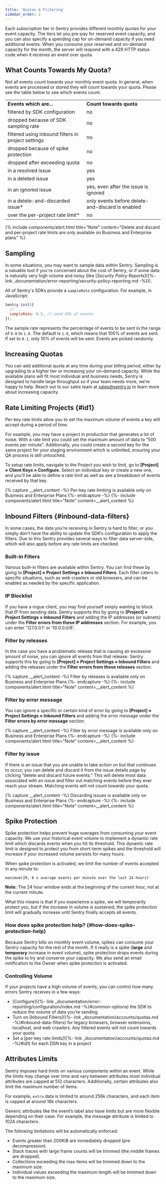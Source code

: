 ```yaml
---
title: 'Quotas & Filtering'
sidebar_order: 2
---
```


Each subscription tier in Sentry provides different monthly quotas for your event capacity. The tiers let you pre-pay for reserved event capacity, and you can also specify a spending cap for on-demand capacity if you need additional events. When you consume your reserved and on-demand capacity for the month, the server will respond with a 429 HTTP status code when it receives an event over quota. 

## What Counts Towards My Quota?

Not all events count towards your monthly event quota. In general, when events are processed or stored they will count towards your quota. Please see the table below to see which events count.


<table>
  <tbody>
    <tr>
      <td>
        <strong>Events which are...</strong>
      </td>
      <td>
        <strong>Count towards quota</strong>
      </td>
    </tr>
    <tr>
      <td>filtered by SDK configuration</td>
      <td>no</td>
    </tr>
    <tr>
      <td>dropped because of SDK sampling rate</td>
      <td>no</td>
    </tr>
    <tr>
      <td>filtered using inbound filters in project settings  </td>
      <td>no</td>
    </tr>
    <tr>
      <td>dropped because of spike protection</td>
      <td>no</td>
    </tr>
    <tr>
      <td>dropped after exceeding quota</td>
      <td>no</td>
    </tr>
    <tr>
      <td>in a resolved issue</td>
      <td>yes</td>
    </tr>
    <tr>
      <td>in a deleted issue</td>
      <td>yes</td>
    </tr>
    <tr>
      <td>in an ignored issue</td>
      <td>yes, even after the issue is ignored</td>
    </tr>
    <tr>
      <td>in a delete-and-discarded issue*</td>
      <td>only events before delete-and-discard is enabled</td>
    </tr>
    <tr>
      <td>over the per-project rate limit*</td>
      <td>no</td>
    </tr>
  </tbody>
</table>

{% include components/alert.html
    title="Note"
    content="Delete and discard and per-project rate limits are only available on Business and Enterprise plans"
%}

## Sampling

In some situations, you may want to sample data within Sentry. Sampling is a valuable tool if you're concerned about the cost of Sentry, or if some data is naturally very high volume and noisy (like [_Security Policy Reports_]({%- link _documentation/error-reporting/security-policy-reporting.md -%})).

All of Sentry's SDKs provide a `sampleRate` configuration. For example, in JavaScript:

```javascript
Sentry.init({
  // ...
  sampleRate: 0.5, // send 50% of events
});
```

The sample rate represents the percentage of events to be sent in the range of `0.0` to `1.0`. The default is `1.0`, which means that 100% of events are sent. If set to `0.1`, only 10% of events will be sent. Events are picked randomly.

## Increasing Quotas

You can add additional quota at any time during your billing period, either by upgrading to a higher tier or increasing your on-demand capacity. While the available plans will fit most individual and business needs, Sentry is designed to handle large throughput so if your team needs more, we’re happy to help. Reach out to our sales team at [sales@sentry.io](mailto:sales%40sentry.io) to learn more about increasing capacity.

## Rate Limiting Projects {#id1}

Per-key rate limits allow you to set the maximum volume of events a key will accept during a period of time.

For example, you may have a project in production that generates a lot of noise. With a rate limit you could set the maximum amount of data to “500 events per minute”. Additionally, you could create a second key for the same project for your staging environment which is unlimited, ensuring your QA process is still untouched.

To setup rate limits, navigate to the Project you wish to limit, go to **[Project] » Client Keys » Configure**. Select an individual key or create a new one, and you’ll be able to define a rate limit as well as see a breakdown of events received by that key.

{% capture __alert_content -%}
Per-key rate limiting is available only on Business and Enterprise Plans
{%- endcapture -%}
{%- include components/alert.html
  title="Note"
  content=__alert_content
%}

## Inbound Filters {#inbound-data-filters}

In some cases, the data you’re receiving in Sentry is hard to filter, or you simply don’t have the ability to update the SDK’s configuration to apply the filters. Due to this Sentry provides several ways to filter data server-side, which will also apply before any rate limits are checked.

### Built-in Filters

Various built-in filters are available within Sentry. You can find these by going to **[Project] » Project Settings » Inbound Filters**. Each filter caters to specific situations, such as web crawlers or old browsers, and can be enabled as needed by the specific application.

### IP Blocklist

If you have a rogue client, you may find yourself simply wanting to block that IP from sending data. Sentry supports this by going to **[Project] » Project Settings » Inbound Filters** and adding the IP addresses (or subnets) under the **Filter errors from these IP addresses** section. For example, you can enter '127.0.0.1' or '10.0.0.0/8'.

### Filter by releases

In the case you have a problematic release that is causing an excessive amount of noise, you can ignore all events from that release. Sentry supports this by going to **[Project] » Project Settings » Inbound Filters** and adding the releases under the **Filter errors from these releases** section.

{% capture __alert_content -%}
Filter by releases is available only on Business and Enterprise Plans
{%- endcapture -%}
{%- include components/alert.html
  title="Note"
  content=__alert_content
%}

### Filter by error message

You can ignore a specific or certain kind of error by going to **[Project] » Project Settings » Inbound Filters** and adding the error message under the **Filter errors by error message** section.

{% capture __alert_content -%}
Filter by error message is available only on Business and Enterprise Plans
{%- endcapture -%}
{%- include components/alert.html
  title="Note"
  content=__alert_content
%}

### Filter by issue

If there is an issue that you are unable to take action on but that continues to occur, you can delete and discard it from the issue details page by clicking “delete and discard future events.” This will delete most data associated with an issue and filter out matching events before they ever reach your stream. Matching events will not count towards your quota.

{% capture __alert_content -%}
Discarding issues is available only on Business and Enterprise Plans
{%- endcapture -%}
{%- include components/alert.html
  title="Note"
  content=__alert_content
%}

## Spike Protection

Spike protection helps prevent huge overages from consuming your event capacity. We use your historical event volume to implement a dynamic rate limit which discards events when you hit its threshold. This dynamic rate limit is designed to protect you from short-term spikes and the threshold will increase if your increased volume persists for many hours.

When spike protection is activated, we limit the number of events accepted in any minute to:

`maximum(20, 6 x average events per minute over the last 24 hours)`

**Note:** The 24 hour window ends at the beginning of the current hour, not at the current minute.

What this means is that if you experience a spike, we will temporarily protect you, but if the increase in volume is sustained, the spike protection limit will gradually increase until Sentry finally accepts all events.

### How does spike protection help? {#how-does-spike-protection-help}

Because Sentry bills on monthly event volume, spikes can consume your Sentry capacity for the rest of the month. If it really is a spike (**large** and **temporary** increase in event volume), spike protection drops events during the spike to try and conserve your capacity. We also send an email notification to the Owner when spike protection is activated.



### Controlling Volume

If your projects have a high volume of events, you can control how many errors Sentry receives in a few ways:

-   [Configure]({%- link _documentation/error-reporting/configuration/index.md -%}#common-options) the SDK to reduce the volume of data you’re sending
-   Turn on [Inbound Filters]({%- link _documentation/accounts/quotas.md -%}#inbound-data-filters) for legacy browsers, browser extensions, localhost, and web crawlers. Any filtered events will not count towards your quota
-   Set a [per-key rate limits]({%- link _documentation/accounts/quotas.md -%}#id1) for each DSN key in a project

## Attributes Limits

Sentry imposes hard limits on various components within an event. While the limits may change over time and vary between attributes most individual attributes are capped at 512 characters. Additionally, certain attributes also limit the maximum number of items.

For example, `extra` data is limited to around 256k characters, and each item is capped at around 16k characters.

Generic attributes like the event’s label also have limits but are more flexible depending on their case. For example, the message attribute is limited to 1024 characters.

The following limitations will be automatically enforced:

-   Events greater than 200KiB are immediately dropped (pre decompression).
-   Stack traces with large frame counts will be trimmed (the middle frames are dropped).
-   Collections exceeding the max items will be trimmed down to the maximum size.
-   Individual values exceeding the maximum length will be trimmed down to the maximum size.
